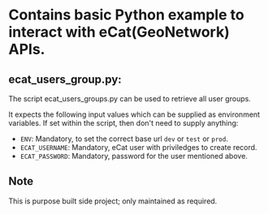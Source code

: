 # Contains basic Python example to interact with eCat(GeoNetwork) APIs.  

## ecat_users_group.py:  
The script ecat_users_groups.py can be used to retrieve all user groups.  
 
It expects the following input values which can be supplied as environment variables. If set within the script, then don't need to supply anything:  
- `ENV`: Mandatory, to set the correct base url `dev` or `test` or `prod`.  
- `ECAT_USERNAME`: Mandatory, eCat user with priviledges to create record.  
- `ECAT_PASSWORD`: Mandatory, password for the user mentioned above.  


## Note  
This is purpose built side project; only maintained as required.